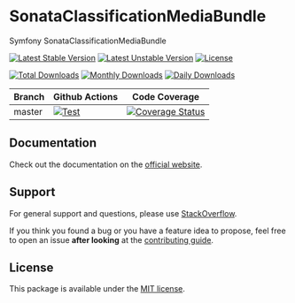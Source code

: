 <!--
DO NOT EDIT THIS FILE!

It's auto-generated by sonata-project/dev-kit package.
-->

# SonataClassificationMediaBundle

Symfony SonataClassificationMediaBundle

[![Latest Stable Version](https://poser.pugx.org/sonata-project/classification-media-bundle/v/stable)](https://packagist.org/packages/sonata-project/classification-media-bundle)
[![Latest Unstable Version](https://poser.pugx.org/sonata-project/classification-media-bundle/v/unstable)](https://packagist.org/packages/sonata-project/classification-media-bundle)
[![License](https://poser.pugx.org/sonata-project/classification-media-bundle/license)](https://packagist.org/packages/sonata-project/classification-media-bundle)

[![Total Downloads](https://poser.pugx.org/sonata-project/classification-media-bundle/downloads)](https://packagist.org/packages/sonata-project/classification-media-bundle)
[![Monthly Downloads](https://poser.pugx.org/sonata-project/classification-media-bundle/d/monthly)](https://packagist.org/packages/sonata-project/classification-media-bundle)
[![Daily Downloads](https://poser.pugx.org/sonata-project/classification-media-bundle/d/daily)](https://packagist.org/packages/sonata-project/classification-media-bundle)

Branch | Github Actions | Code Coverage |
------ | -------------- | ------------- |
master | [![Test][test_unstable_badge]][test_unstable_link] | [![Coverage Status][coverage_unstable_badge]][coverage_unstable_link] |

## Documentation

Check out the documentation on the [official website](https://sonata-project.org/bundles/classification-media).

## Support

For general support and questions, please use [StackOverflow](http://stackoverflow.com/questions/tagged/sonata).

If you think you found a bug or you have a feature idea to propose, feel free to open an issue
**after looking** at the [contributing guide](CONTRIBUTING.md).

## License

This package is available under the [MIT license](LICENSE).

[test_unstable_badge]: https://github.com/sonata-project/SonataClassificationMediaBundle/workflows/Test/badge.svg?branch=master
[test_unstable_link]: https://github.com/sonata-project/SonataClassificationMediaBundle/actions?query=workflow:test+branch:master

[coverage_unstable_badge]: https://codecov.io/gh/sonata-project/SonataClassificationMediaBundle/branch/master/graph/badge.svg
[coverage_unstable_link]: https://codecov.io/gh/sonata-project/SonataClassificationMediaBundle/branch/master
